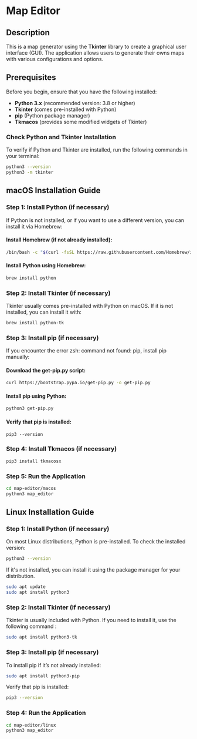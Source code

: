 # Map Editor

## Description

This is a map generator using the **Tkinter** library to create a graphical user interface (GUI). The application allows users to generate their owns maps with various configurations and options.

## Prerequisites

Before you begin, ensure that you have the following installed:

- **Python 3.x** (recommended version: 3.8 or higher)
- **Tkinter** (comes pre-installed with Python)
- **pip** (Python package manager)
- **Tkmacos** (provides some modified widgets of Tkinter)

### Check Python and Tkinter Installation

To verify if Python and Tkinter are installed, run the following commands in your terminal:

```bash
python3 --version
python3 -m tkinter
```
## macOS Installation Guide

### Step 1: Install Python (if necessary)

If Python is not installed, or if you want to use a different version, you can install it via Homebrew:

#### Install Homebrew (if not already installed):

```bash
/bin/bash -c "$(curl -fsSL https://raw.githubusercontent.com/Homebrew/install/HEAD/install.sh)"
```

#### Install Python using Homebrew:

```bash
brew install python
```

### Step 2: Install Tkinter (if necessary)

Tkinter usually comes pre-installed with Python on macOS. If it is not installed, you can install it with:

```bash
brew install python-tk
```

### Step 3: Install pip (if necessary)

If you encounter the error zsh: command not found: pip, install pip manually:

#### Download the get-pip.py script:

```bash
curl https://bootstrap.pypa.io/get-pip.py -o get-pip.py
```

#### Install pip using Python:

```bash
python3 get-pip.py
```

#### Verify that pip is installed:

```
pip3 --version
```

### Step 4: Install Tkmacos (if necessary)

```bash
pip3 install tkmacosx
```

### Step 5: Run the Application

```bash
cd map-editor/macos
python3 map_editor
```

## Linux Installation Guide

### Step 1: Install Python (if necessary)

On most Linux distributions, Python is pre-installed. To check the installed version:

```bash
python3 --version
```

If it's not installed, you can install it using the package manager for your distribution.

```bash
sudo apt update
sudo apt install python3
```

### Step 2: Install Tkinter (if necessary)

Tkinter is usually included with Python. If you need to install it, use the following command :

```bash
sudo apt install python3-tk
```

### Step 3: Install pip (if necessary)

To install pip if it’s not already installed:

```bash
sudo apt install python3-pip
```

Verify that pip is installed:

```bash
pip3 --version
```

### Step 4: Run the Application

```bash
cd map-editor/linux
python3 map_editor
```